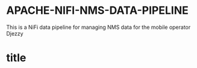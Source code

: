 # APACHE-NIFI-NMS-DATA-PIPELINE
This is a NiFi data pipeline for managing NMS data for the mobile operator Djezzy 

# title
